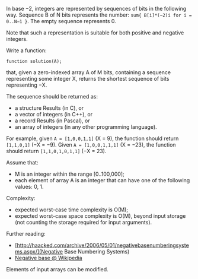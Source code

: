In base −2, integers are represented by sequences of bits in the following way.
Sequence B of N bits represents the number: `sum{ B[i]*(−2)i for i = 0..N−1 }`.
The empty sequence represents 0.

Note that such a representation is suitable for both positive and negative integers.

Write a function:
```
function solution(A);
```
that, given a zero-indexed array A of M bits, containing a sequence representing
some integer X, returns the shortest sequence of bits representing −X.

The sequence should be returned as:
- a structure Results (in C), or
- a vector of integers (in C++), or
- a record Results (in Pascal), or
- an array of integers (in any other programming language).

For example, given `A = [1,0,0,1,1]` (X = 9), the function should return
`[1,1,0,1]` (−X = −9). Given `A = [1,0,0,1,1,1]` (X = −23),
the function should return `[1,1,0,1,0,1,1]` (−X = 23).

Assume that:
- M is an integer within the range [0..100,000];
- each element of array A is an integer that can have one of the following values: 0, 1.

Complexity:
- expected worst-case time complexity is O(M);
- expected worst-case space complexity is O(M), beyond input storage (not
counting the storage required for input arguments).

Further reading:
- [http://haacked.com/archive/2006/05/01/negativebasenumberingsystems.aspx/](Negative Base Numbering Systems)
- [Negative base @ Wikipedia](https://en.wikipedia.org/wiki/Negative_base)

Elements of input arrays can be modified.
